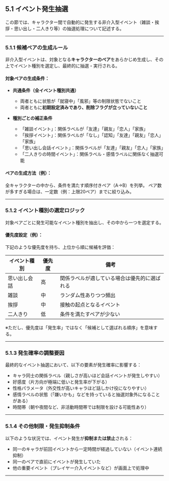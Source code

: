 ## 5.1 イベント発生抽選

この節では、キャラクター間で自動的に発生する非介入型イベント（雑談・挨拶・思い出し・二人きり等）の抽選処理について記述する。

---

### 5.1.1 候補ペアの生成ルール

非介入型イベントは、対象となる**キャラクターのペア**をあらかじめ生成し、その上でイベント種別を選定し、最終的に抽選・実行される。

#### 対象ペアの生成条件：

* **共通条件（全イベント種別共通）**

  * 両者ともに状態が「就寝中」「風邪」等の制限状態でないこと
  * 両者ともに**初期設定済みであり、削除フラグが立っていないこと**

* **種別ごとの補正条件**

  * 「雑談イベント」：関係ラベルが「友達」「親友」「恋人」「家族」
  * 「挨拶イベント」：関係ラベルが「なし」「認知」「友達」「親友」「恋人」「家族」
  * 「思い出し会話イベント」：関係ラベルが「友達」「親友」「恋人」「家族」
  * 「二人きりの時間イベント」：関係ラベル・感情ラベルに関係なく抽選可能

#### ペアの生成方法（例）：

全キャラクターの中から、条件を満たす順序付きペア（A→B）を列挙。
ペア数が多すぎる場合は、一定数（例：上限20ペア）までに絞り込み。

---

### 5.1.2 イベント種別の選定ロジック

対象ペアごとに発生可能なイベント種別を抽出し、その中から一つを選定する。

#### 優先度設定（例）：

下記のような優先度を持ち、上位から順に候補を評価：

| イベント種別 | 優先度 | 備考                     |
| ------ | --- | ---------------------- |
| 思い出し会話 | 高   | 関係ラベルが適している場合は優先的に選ばれる |
| 雑談     | 中   | ランダム性ありつつ頻出            |
| 挨拶     | 中   | 接触の起点となるイベント           |
| 二人きり   | 低   | 条件を満たすペアが少ない           |

※ただし、優先度は「発生率」ではなく「候補として選ばれる順序」を意味する。

---

### 5.1.3 発生確率の調整要因

最終的なイベント抽選において、以下の要素が発生確率に影響する：

* キャラ同士の関係ラベル（親しさが高いほど会話イベントが発生しやすい）
* 好感度（片方向が極端に低いと発生率が下がる）
* 性格パラメータ（外交性が高いキャラほど話しかけ役になりやすい）
* 感情ラベルの状態（「嫌いかも」などを持っていると抽選対象外になることがある）
* 時間帯（朝や夜間など、非活動時間帯では制限を設ける可能性あり）

---

### 5.1.4 その他制限・発生抑制条件

以下のような状況では、イベント発生が**抑制または禁止**される：

* 同一のキャラが前回イベントから一定時間が経過していない（イベント連続抑制）
* 同一のペアで直前にイベントが発生していた
* 他の重要イベント（プレイヤー介入イベントなど）が画面上で処理中

---